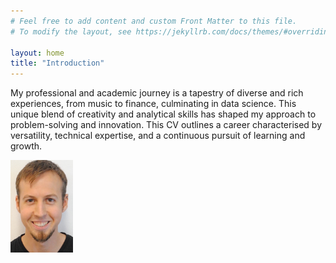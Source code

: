```yaml
---
# Feel free to add content and custom Front Matter to this file.
# To modify the layout, see https://jekyllrb.com/docs/themes/#overriding-theme-defaults

layout: home
title: "Introduction"
---
```


<!-- ## Introduction -->
<!-- This is the online home for my CV, specifically focused on Data Science.  -->

My professional and academic journey is a tapestry of diverse and rich experiences, from music to finance, culminating in data science. This unique blend of creativity and analytical skills has shaped my approach to problem-solving and innovation. This CV outlines a career characterised by versatility, technical expertise, and a continuous pursuit of learning and growth.

<img src="/assets/steven-portrait-cropped.jpg" alt="Image: Portrait" width="100"/>
